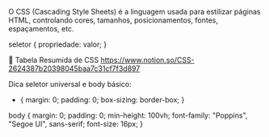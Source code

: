 O CSS (Cascading Style Sheets) é a linguagem usada para estilizar páginas HTML, controlando cores, tamanhos, posicionamentos, fontes, espaçamentos, etc.

seletor {
  propriedade: valor;
}

📑 Tabela Resumida de CSS
https://www.notion.so/CSS-2624387b20398045baa7c31cf7f3d897

Dica seletor universal e body básico:

* {
  margin: 0;
  padding: 0;
  box-sizing: border-box;
}

body {
  margin: 0;
  padding: 0;
  min-height: 100vh;
  font-family: "Poppins", "Segoe UI", sans-serif;
  font-size: 16px;
}